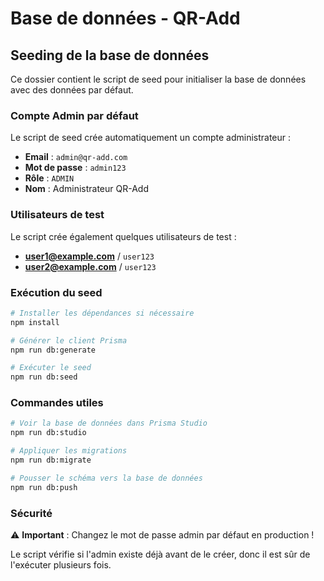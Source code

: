 # Base de données - QR-Add

## Seeding de la base de données

Ce dossier contient le script de seed pour initialiser la base de données avec des données par défaut.

### Compte Admin par défaut

Le script de seed crée automatiquement un compte administrateur :

- **Email** : `admin@qr-add.com`
- **Mot de passe** : `admin123`
- **Rôle** : `ADMIN`
- **Nom** : Administrateur QR-Add

### Utilisateurs de test

Le script crée également quelques utilisateurs de test :

- **user1@example.com** / `user123`
- **user2@example.com** / `user123`

### Exécution du seed

```bash
# Installer les dépendances si nécessaire
npm install

# Générer le client Prisma
npm run db:generate

# Exécuter le seed
npm run db:seed
```

### Commandes utiles

```bash
# Voir la base de données dans Prisma Studio
npm run db:studio

# Appliquer les migrations
npm run db:migrate

# Pousser le schéma vers la base de données
npm run db:push
```

### Sécurité

⚠️ **Important** : Changez le mot de passe admin par défaut en production !

Le script vérifie si l'admin existe déjà avant de le créer, donc il est sûr de l'exécuter plusieurs fois. 